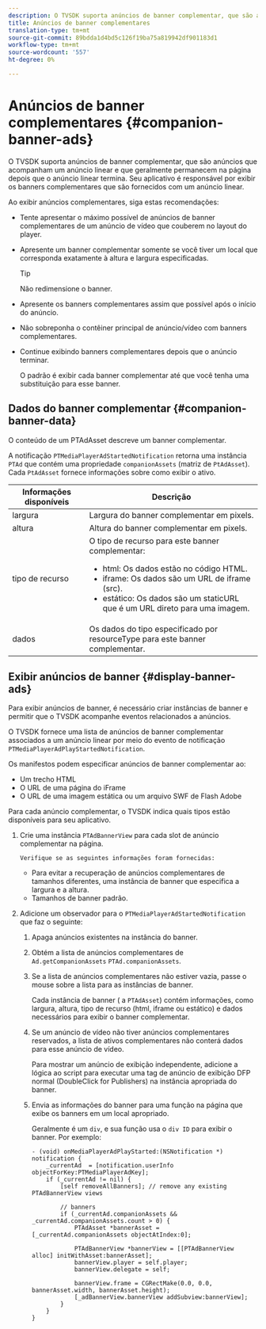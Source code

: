 ```yaml
---
description: O TVSDK suporta anúncios de banner complementar, que são anúncios que acompanham um anúncio linear e que geralmente permanecem na página depois que o anúncio linear termina. Seu aplicativo é responsável por exibir os banners complementares que são fornecidos com um anúncio linear.
title: Anúncios de banner complementares
translation-type: tm+mt
source-git-commit: 89bdda1d4bd5c126f19ba75a819942df901183d1
workflow-type: tm+mt
source-wordcount: '557'
ht-degree: 0%

---
```



# Anúncios de banner complementares {#companion-banner-ads}

O TVSDK suporta anúncios de banner complementar, que são anúncios que acompanham um anúncio linear e que geralmente permanecem na página depois que o anúncio linear termina. Seu aplicativo é responsável por exibir os banners complementares que são fornecidos com um anúncio linear.

Ao exibir anúncios complementares, siga estas recomendações:

* Tente apresentar o máximo possível de anúncios de banner complementares de um anúncio de vídeo que couberem no layout do player.
* Apresente um banner complementar somente se você tiver um local que corresponda exatamente à altura e largura especificadas.

   >[!TIP]
   >
   >Não redimensione o banner.

* Apresente os banners complementares assim que possível após o início do anúncio.
* Não sobreponha o contêiner principal de anúncio/vídeo com banners complementares.
* Continue exibindo banners complementares depois que o anúncio terminar.

   O padrão é exibir cada banner complementar até que você tenha uma substituição para esse banner.

## Dados do banner complementar {#companion-banner-data}

O conteúdo de um PTAdAsset descreve um banner complementar.

<!--<a id="section_D730B4FD6FD749E9860B6A07FC110552"></a>-->

A notificação `PTMediaPlayerAdStartedNotification` retorna uma instância `PTAd` que contém uma propriedade `companionAssets` (matriz de `PtAdAsset`).
Cada `PtAdAsset` fornece informações sobre como exibir o ativo.

<table id="table_760C885E2DCA4BE983CC57FDA7BD5B14"> 
 <thead> 
  <tr> 
   <th colname="col1" class="entry"><b>Informações disponíveis</b></th> 
   <th colname="col2" class="entry"><b>Descrição</b></th> 
  </tr> 
 </thead>
 <tbody> 
  <tr> 
   <td colname="col1"> largura </td> 
   <td colname="col2"> Largura do banner complementar em pixels. </td> 
  </tr> 
  <tr> 
   <td colname="col1"> altura </td> 
   <td colname="col2"> Altura do banner complementar em pixels. </td> 
  </tr> 
  <tr> 
   <td colname="col1"> tipo de recurso </td> 
   <td colname="col2">O tipo de recurso para este banner complementar: 
    <ul id="ul_A067787FE49E4B6095BE0AC1D447DBB3"> 
     <li id="li_02B7224C67004095B3F6E50FD21E507E">html: Os dados estão no código HTML. </li> 
     <li id="li_5F37E14472424F808C6094F42009E676">iframe: Os dados são um URL de iframe (src). </li> 
     <li id="li_76B945007CE842158B5125422765E0B2">estático: Os dados são um staticURL que é um URL direto para uma imagem. </li> 
    </ul> </td> 
  </tr> 
  <tr> 
   <td colname="col1"> dados </td> 
   <td colname="col2"> Os dados do tipo especificado por <span class="codeph">resourceType</span> para este banner complementar. </td> 
  </tr> 
 </tbody> 
</table>

## Exibir anúncios de banner {#display-banner-ads}

Para exibir anúncios de banner, é necessário criar instâncias de banner e permitir que o TVSDK acompanhe eventos relacionados a anúncios.

O TVSDK fornece uma lista de anúncios de banner complementar associados a um anúncio linear por meio do evento de notificação `PTMediaPlayerAdPlayStartedNotification`.

Os manifestos podem especificar anúncios de banner complementar ao:

* Um trecho HTML
* O URL de uma página do iFrame
* O URL de uma imagem estática ou um arquivo SWF de Flash Adobe

Para cada anúncio complementar, o TVSDK indica quais tipos estão disponíveis para seu aplicativo.

1. Crie uma instância `PTAdBannerView` para cada slot de anúncio complementar na página.

       Verifique se as seguintes informações foram fornecidas:
   
   * Para evitar a recuperação de anúncios complementares de tamanhos diferentes, uma instância de banner que especifica a largura e a altura.
   * Tamanhos de banner padrão.

1. Adicione um observador para o `PTMediaPlayerAdStartedNotification` que faz o seguinte:
   1. Apaga anúncios existentes na instância do banner.
   1. Obtém a lista de anúncios complementares de `Ad.getCompanionAssets` `PTAd.companionAssets`.
   1. Se a lista de anúncios complementares não estiver vazia, passe o mouse sobre a lista para as instâncias de banner.

      Cada instância de banner ( a `PTAdAsset`) contém informações, como largura, altura, tipo de recurso (html, iframe ou estático) e dados necessários para exibir o banner complementar.
   1. Se um anúncio de vídeo não tiver anúncios complementares reservados, a lista de ativos complementares não conterá dados para esse anúncio de vídeo.

      Para mostrar um anúncio de exibição independente, adicione a lógica ao script para executar uma tag de anúncio de exibição DFP normal (DoubleClick for Publishers) na instância apropriada do banner.
   1. Envia as informações do banner para uma função na página que exibe os banners em um local apropriado.

      Geralmente é um `div`, e sua função usa o `div ID` para exibir o banner. Por exemplo:

      ```
      - (void) onMediaPlayerAdPlayStarted:(NSNotification *) notification { 
          _currentAd  = [notification.userInfo  objectForKey:PTMediaPlayerAdKey];  
          if (_currentAd != nil) { 
              [self removeAllBanners]; // remove any existing PTAdBannerView views 
      
              // banners 
              if (_currentAd.companionAssets && _currentAd.companionAssets.count > 0) { 
                  PTAdAsset *bannerAsset = [_currentAd.companionAssets objectAtIndex:0]; 
      
                  PTAdBannerView *bannerView = [[PTAdBannerView alloc] initWithAsset:bannerAsset];  
                  bannerView.player = self.player; 
                  bannerView.delegate = self; 
      
                  bannerView.frame = CGRectMake(0.0, 0.0, bannerAsset.width, bannerAsset.height);  
                  [_adBannerView.bannerView addSubview:bannerView]; 
              } 
          } 
      }
      ```
